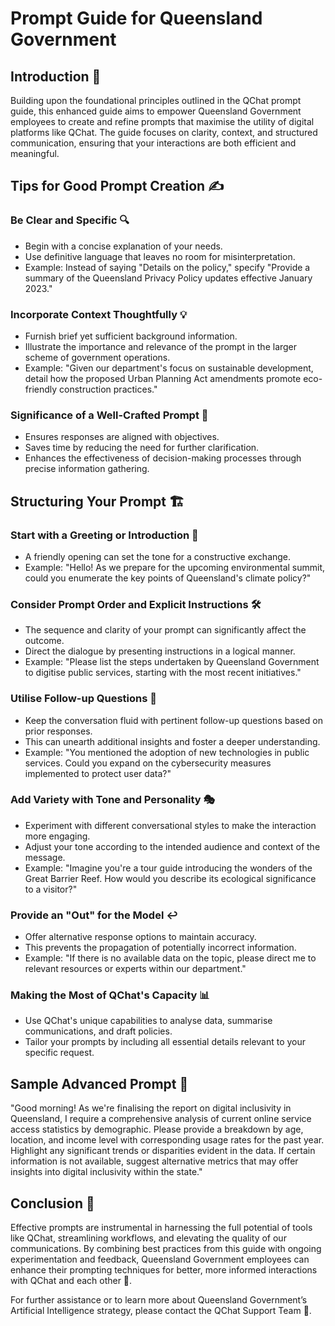 # Prompt Guide for Queensland Government

## Introduction 📜

Building upon the foundational principles outlined in the QChat prompt guide, this enhanced guide aims to empower Queensland Government employees to create and refine prompts that maximise the utility of digital platforms like QChat. The guide focuses on clarity, context, and structured communication, ensuring that your interactions are both efficient and meaningful.

## Tips for Good Prompt Creation ✍️

### Be Clear and Specific 🔍

- Begin with a concise explanation of your needs.
- Use definitive language that leaves no room for misinterpretation.
- Example: Instead of saying "Details on the policy," specify "Provide a summary of the Queensland Privacy Policy updates effective January 2023."

### Incorporate Context Thoughtfully 💡

- Furnish brief yet sufficient background information.
- Illustrate the importance and relevance of the prompt in the larger scheme of government operations.
- Example: "Given our department's focus on sustainable development, detail how the proposed Urban Planning Act amendments promote eco-friendly construction practices."

### Significance of a Well-Crafted Prompt 💬

- Ensures responses are aligned with objectives.
- Saves time by reducing the need for further clarification.
- Enhances the effectiveness of decision-making processes through precise information gathering.

## Structuring Your Prompt 🏗️

### Start with a Greeting or Introduction 👋

- A friendly opening can set the tone for a constructive exchange.
- Example: "Hello! As we prepare for the upcoming environmental summit, could you enumerate the key points of Queensland's climate policy?"

### Consider Prompt Order and Explicit Instructions 🛠️

- The sequence and clarity of your prompt can significantly affect the outcome.
- Direct the dialogue by presenting instructions in a logical manner.
- Example: "Please list the steps undertaken by Queensland Government to digitise public services, starting with the most recent initiatives."

### Utilise Follow-up Questions 🔄

- Keep the conversation fluid with pertinent follow-up questions based on prior responses.
- This can unearth additional insights and foster a deeper understanding.
- Example: "You mentioned the adoption of new technologies in public services. Could you expand on the cybersecurity measures implemented to protect user data?"

### Add Variety with Tone and Personality 🎭

- Experiment with different conversational styles to make the interaction more engaging.
- Adjust your tone according to the intended audience and context of the message.
- Example: "Imagine you're a tour guide introducing the wonders of the Great Barrier Reef. How would you describe its ecological significance to a visitor?"

### Provide an "Out" for the Model ↩️

- Offer alternative response options to maintain accuracy.
- This prevents the propagation of potentially incorrect information.
- Example: "If there is no available data on the topic, please direct me to relevant resources or experts within our department."

### Making the Most of QChat's Capacity 📊

- Use QChat's unique capabilities to analyse data, summarise communications, and draft policies.
- Tailor your prompts by including all essential details relevant to your specific request.

## Sample Advanced Prompt 📝

"Good morning! As we're finalising the report on digital inclusivity in Queensland, I require a comprehensive analysis of current online service access statistics by demographic. Please provide a breakdown by age, location, and income level with corresponding usage rates for the past year. Highlight any significant trends or disparities evident in the data. If certain information is not available, suggest alternative metrics that may offer insights into digital inclusivity within the state."

## Conclusion 🎉

Effective prompts are instrumental in harnessing the full potential of tools like QChat, streamlining workflows, and elevating the quality of our communications. By combining best practices from this guide with ongoing experimentation and feedback, Queensland Government employees can enhance their prompting techniques for better, more informed interactions with QChat and each other 💼.

For further assistance or to learn more about Queensland Government’s Artificial Intelligence strategy, please contact the QChat Support Team 📧.
